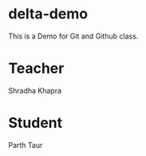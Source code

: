 # delta-demo
This is a Demo for Git and Github class.

# Teacher
Shradha Khapra

# Student
Parth Taur